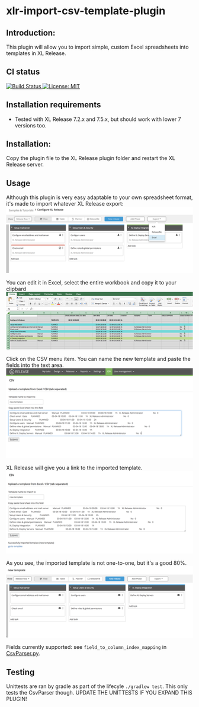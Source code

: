 # xlr-import-csv-template-plugin

## Introduction: ##
This plugin will allow you to import simple, custom Excel spreadsheets into templates in XL Release.

## CI status ##

[![Build Status][xlr-import-csv-template-plugin-travis-image] ][xlr-import-csv-template-plugin-travis-url]
[![License: MIT][xlr-import-csv-template-plugin-license-image] ][xlr-import-csv-template-plugin-license-url]

[xlr-import-csv-template-plugin-travis-image]: https://travis-ci.org/xebialabs-community/xlr-import-csv-template-plugin.svg?branch=master
[xlr-import-csv-template-plugin-travis-url]: https://travis-ci.org/xebialabs-community/xlr-import-csv-template-plugin
[xlr-import-csv-template-plugin-license-image]: https://img.shields.io/badge/License-MIT-yellow.svg
[xlr-import-csv-template-plugin-license-url]: https://opensource.org/licenses/MIT

## Installation requirements ##

- Tested with XL Release 7.2.x and 7.5.x, but should work with lower 7 versions too.

## Installation: ##

Copy the plugin file to the XL Release plugin folder and restart the XL Release server. 

## Usage ##

Although this plugin is very easy adaptable to your own spreadsheet format, it's made to import whatever XL Release export:
![export-template](docs/export-template.png)

You can edit it in Excel, select the entire workbook and copy it to your clipbard
![copy-from-excel](docs/copy-from-excel.png)

Click on the CSV menu item. You can name the new template and paste the fields into the text area.
![csv-import](docs/csv-import.png)

XL Release will give you a link to the imported template.
![csv-imported](docs/csv-imported.png)

As you see, the imported template is not one-to-one, but it's a good 80%.
![imported-template](docs/imported-template.png)

Fields currently supported: see ```field_to_column_index_mapping``` in [CsvParser.py](src/main/resources/csv_import/CsvParser.py).


## Testing ##

Unittests are ran by gradle as part of the lifecyle ```./gradlew test```. This only tests the CsvParser though. UPDATE THE UNITTESTS IF YOU EXPAND THIS PLUGIN!



